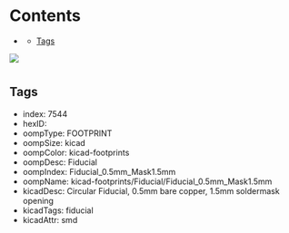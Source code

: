 



Contents
========

* [](#)
	* [Tags](#tags)
  
![][im]
# 

## Tags

- index: 7544
- hexID: 
- oompType: FOOTPRINT
- oompSize: kicad
- oompColor: kicad-footprints
- oompDesc: Fiducial
- oompIndex: Fiducial_0.5mm_Mask1.5mm
- oompName: kicad-footprints/Fiducial/Fiducial_0.5mm_Mask1.5mm
- kicadDesc: Circular Fiducial, 0.5mm bare copper, 1.5mm soldermask opening
- kicadTags: fiducial
- kicadAttr: smd



[im]: image.png
